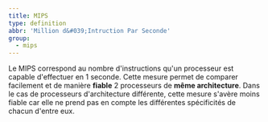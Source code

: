 ```yaml
---
title: MIPS
type: definition
abbr: 'Million d&#039;Intruction Par Seconde'
group:
  - mips
---
```

Le MIPS correspond au nombre d'instructions qu'un processeur est capable d'effectuer en 1 seconde. Cette mesure permet de comparer facilement et de manière **fiable** 2 processeurs de **même architecture**. Dans le cas de processeurs d'architecture différente, cette mesure s'avère moins fiable car elle ne prend pas en compte les différentes spécificités de chacun d'entre eux.
